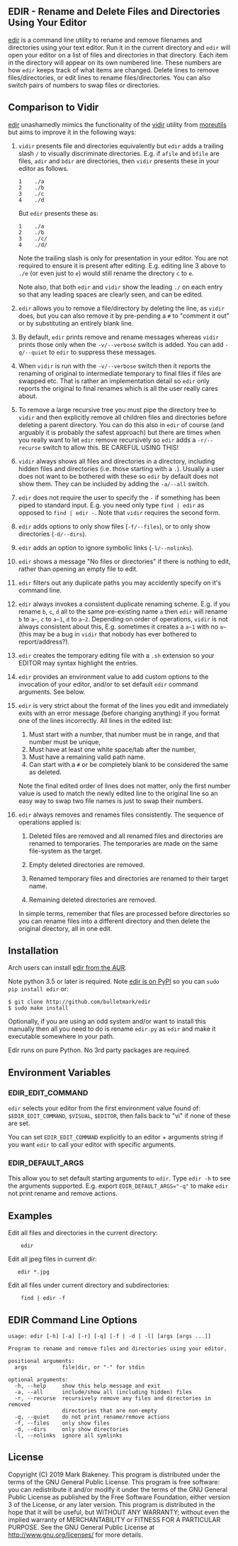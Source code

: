 ## EDIR - Rename and Delete Files and Directories Using Your Editor

[edir](http://github.com/bulletmark/edir) is a command line utility to
rename and remove filenames and directories using your text editor.
Run it in the current directory and `edir` will open your editor on a
list of files and directories in that directory. Each item in the
directory will appear on its own numbered line. These numbers are how
`edir` keeps track of what items are changed. Delete lines to remove
files/directories, or edit lines to rename files/directories. You can
also switch pairs of numbers to swap files or directories.

## Comparison to Vidir

[edir](http://github.com/bulletmark/edir) unashamedly mimics the
functionality of the [vidir](https://linux.die.net/man/1/vidir) utility
from [moreutils](https://joeyh.name/code/moreutils/) but aims to improve it in
the following ways:

1. `vidir` presents file and directories equivalently but `edir` adds a
   trailing slash `/` to visually discriminate directories. E.g. if `afile` and
   `bfile` are files, `adir` and `bdir` are directories, then `vidir`
   presents these in your editor as follows.

   ```
   1	./a
   2	./b
   3	./c
   4	./d
   ```
 
   But `edir` presents these as:
 
   ```
   1	./a
   2	./b
   3	./c/
   4	./d/
   ```

   Note the trailing slash is only for presentation in your editor. You
   are not required to ensure it is present after editing. E.g. editing
   line 3 above to `./e` (or even just to `e`) would still rename the
   directory `c` to `e`.

   Note also, that both `edir` and `vidir` show the leading `./` on each
   entry so that any leading spaces are clearly seen, and can be edited.

2. `edir` allows you to remove a file/directory by deleting the line, as
   `vidir` does, but you can also remove it by pre-pending a `#` to
   "comment it out" or by substituting an entirely blank line.

3. By default, `edir` prints remove and rename messages whereas `vidir`
   prints those only when the `-v/--verbose` switch is added. You can add
   `-q/--quiet` to `edir` to suppress these messages.

4. When `vidir` is run with the `-v/--verbose` switch then it reports
   the renaming of original to intermediate temporary to final files if
   files are swapped etc. That is rather an implementation detail so
   `edir` only reports the original to final renames which is all the
   user really cares about.

5. To remove a large recursive tree you must pipe the directory tree to
   `vidir` and then explicitly remove all children files and directories
   before deleting a parent directory. You can do this also in `edir` of
   course (and arguably it is probably the safest approach) but there
   are times when you really want to let `edir` remove recursively so
   `edir` adds a `-r/--recurse` switch to allow this. BE CAREFUL USING
   THIS!

6. `vidir` always shows all files and directories in a directory,
   including hidden files and directories (i.e. those starting with a
   `.`). Usually a user does not want to be bothered with these so
   `edir` by default does not show them. They can be included by adding
   the `-a/--all` switch.

7. `edir` does not require the user to specify the `-` if something has
    been piped to standard input. E.g. you need only type `find | edir`
    as opposed to `find | edir -`. Note that `vidir` requires the second
    form.

8. `edir` adds options to only show files (`-f/--files`), or to only
    show directories (`-d/--dirs`).

9. `edir` adds an option to ignore symbolic links (`-l/--nolinks`).

10. `edir` shows a message "No files or directories" if there is nothing
   to edit, rather than opening an empty file to edit.

11. `edir` filters out any duplicate paths you may accidently specify on
    it's command line.

12. `edir` always invokes a consistent duplicate renaming scheme. E.g. if
    you rename `b`, `c`, `d` all to the same pre-existing name `a` then
    `edir` will rename `b` to `a~`, `c` to `a~1`, `d` to `a~2`.
    Depending on order of operations, `vidir` is not always consistent
    about this, E.g. sometimes it creates a `a~1` with no `a~` (this may
    be a bug in `vidir` that nobody has ever bothered to
    report/address?).

13. `edir` creates the temporary editing file with a `.sh` extension so
    your EDITOR may syntax highlight the entries.

14. `edir` provides an environment value to add custom options to the
    invocation of your editor, and/or to set default `edir` command
    arguments. See below.

15. `edir` is very strict about the format of the lines you edit and
    immediately exits with an error message (before changing anything)
    if you format one of the lines incorrectly. All lines in the edited
    list:

    1. Must start with a number, that number must be in range, and that
       number must be unique,
    2. Must have at least one white space/tab after the number,
    3. Must have a remaining valid path name.
    4. Can start with a `#` or be completely blank to be considered the
       same as deleted.

    Note the final edited order of lines does not matter, only the first
    number value is used to match the newly edited line to the original
    line so an easy way to swap two file names is just to swap their
    numbers.

16. `edir` always removes and renames files consistently. The sequence of
     operations applied is:

    1. Deleted files are removed and all renamed files and directories
       are renamed to temporaries. The temporaries are made on the same
       file-system as the target.
 
    2. Empty deleted directories are removed.
 
    3. Renamed temporary files and directories are renamed to their target name.
 
    4. Remaining deleted directories are removed.
 
    In simple terms, remember that files are processed before directories
    so you can rename files into a different directory and then delete
    the original directory, all in one edit.

## Installation

Arch users can install [edir from the AUR](https://aur.archlinux.org/packages/edir/).

Note python 3.5 or later is required. Note [edir is on
PyPI](https://pypi.org/project/edir/) so you can `sudo pip install
edir` or:

```
$ git clone http://github.com/bulletmark/edir
$ sudo make install
```

Optionally, if you are using an odd system and/or want to install this
manually then all you need to do is rename `edir.py` as `edir` and make
it executable somewhere in your path.

Edir runs on pure Python. No 3rd party packages are required.

## Environment Variables

### EDIR_EDIT_COMMAND

`edir` selects your editor from the first environment value found of:
`$EDIR_EDIT_COMMAND`, `$VISUAL`, `$EDITOR`, then falls back to "vi" if
none of these are set.

You can set `EDIR_EDIT_COMMAND` explicitly to an editor + arguments
string if you want `edir` to call your editor with specific arguments.

### EDIR_DEFAULT_ARGS

This allow you to set default starting arguments to `edir`. Type `edir
-h` to see the arguments supported. E.g. export `EDIR_DEFAULT_ARGS="-q"`
to make `edir` not print rename and remove actions.

## Examples

Edit all files and directories in the current directory:

```
    edir
```

Edit all jpeg files in current dir:

```
   edir *.jpg
```

Edit all files under current directory and subdirectories:

```
    find | edir -f
```

## EDIR Command Line Options

```
usage: edir [-h] [-a] [-r] [-q] [-f | -d | -l] [args [args ...]]

Program to rename and remove files and directories using your editor.

positional arguments:
  args           file|dir, or "-" for stdin

optional arguments:
  -h, --help     show this help message and exit
  -a, --all      include/show all (including hidden) files
  -r, --recurse  recursively remove any files and directories in removed
                 directories that are non-empty
  -q, --quiet    do not print rename/remove actions
  -f, --files    only show files
  -d, --dirs     only show directories
  -l, --nolinks  ignore all symlinks
```

## License

Copyright (C) 2019 Mark Blakeney. This program is distributed under the
terms of the GNU General Public License.
This program is free software: you can redistribute it and/or modify it
under the terms of the GNU General Public License as published by the
Free Software Foundation, either version 3 of the License, or any later
version.
This program is distributed in the hope that it will be useful, but
WITHOUT ANY WARRANTY; without even the implied warranty of
MERCHANTABILITY or FITNESS FOR A PARTICULAR PURPOSE. See the GNU General
Public License at <http://www.gnu.org/licenses/> for more details.

<!-- vim: se ai syn=markdown: -->
